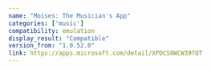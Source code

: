```yaml
---
name: "Moises: The Musician's App"
categories: ['music']
compatibility: emulation
display_result: "Compatible"
version_from: "1.0.52.0"
link: https://apps.microsoft.com/detail/XPDCS8WCW397QT
---
```

